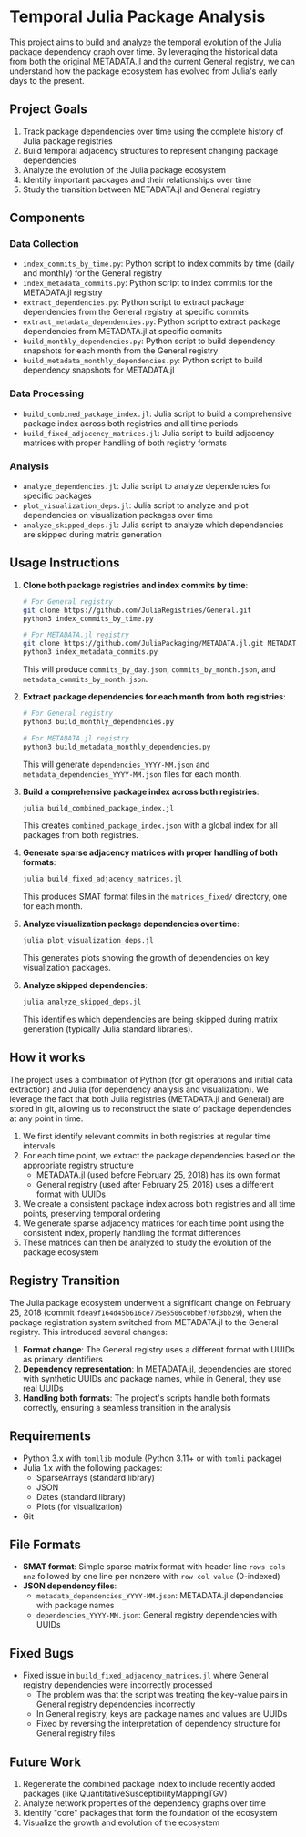 # Temporal Julia Package Analysis

This project aims to build and analyze the temporal evolution of the Julia package dependency graph over time. By leveraging the historical data from both the original METADATA.jl and the current General registry, we can understand how the package ecosystem has evolved from Julia's early days to the present.

## Project Goals

1. Track package dependencies over time using the complete history of Julia package registries
2. Build temporal adjacency structures to represent changing package dependencies
3. Analyze the evolution of the Julia package ecosystem
4. Identify important packages and their relationships over time
5. Study the transition between METADATA.jl and General registry

## Components

### Data Collection
- `index_commits_by_time.py`: Python script to index commits by time (daily and monthly) for the General registry
- `index_metadata_commits.py`: Python script to index commits for the METADATA.jl registry
- `extract_dependencies.py`: Python script to extract package dependencies from the General registry at specific commits
- `extract_metadata_dependencies.py`: Python script to extract package dependencies from METADATA.jl at specific commits
- `build_monthly_dependencies.py`: Python script to build dependency snapshots for each month from the General registry
- `build_metadata_monthly_dependencies.py`: Python script to build dependency snapshots for METADATA.jl

### Data Processing
- `build_combined_package_index.jl`: Julia script to build a comprehensive package index across both registries and all time periods
- `build_fixed_adjacency_matrices.jl`: Julia script to build adjacency matrices with proper handling of both registry formats

### Analysis
- `analyze_dependencies.jl`: Julia script to analyze dependencies for specific packages
- `plot_visualization_deps.jl`: Julia script to analyze and plot dependencies on visualization packages over time
- `analyze_skipped_deps.jl`: Julia script to analyze which dependencies are skipped during matrix generation

## Usage Instructions

1. **Clone both package registries and index commits by time**:
   ```bash
   # For General registry
   git clone https://github.com/JuliaRegistries/General.git
   python3 index_commits_by_time.py
   
   # For METADATA.jl registry
   git clone https://github.com/JuliaPackaging/METADATA.jl.git METADATA
   python3 index_metadata_commits.py
   ```
   This will produce `commits_by_day.json`, `commits_by_month.json`, and `metadata_commits_by_month.json`.

2. **Extract package dependencies for each month from both registries**:
   ```bash
   # For General registry
   python3 build_monthly_dependencies.py
   
   # For METADATA.jl registry
   python3 build_metadata_monthly_dependencies.py
   ```
   This will generate `dependencies_YYYY-MM.json` and `metadata_dependencies_YYYY-MM.json` files for each month.

3. **Build a comprehensive package index across both registries**:
   ```bash
   julia build_combined_package_index.jl
   ```
   This creates `combined_package_index.json` with a global index for all packages from both registries.

4. **Generate sparse adjacency matrices with proper handling of both formats**:
   ```bash
   julia build_fixed_adjacency_matrices.jl
   ```
   This produces SMAT format files in the `matrices_fixed/` directory, one for each month.

5. **Analyze visualization package dependencies over time**:
   ```bash
   julia plot_visualization_deps.jl
   ```
   This generates plots showing the growth of dependencies on key visualization packages.

6. **Analyze skipped dependencies**:
   ```bash
   julia analyze_skipped_deps.jl
   ```
   This identifies which dependencies are being skipped during matrix generation (typically Julia standard libraries).

## How it works

The project uses a combination of Python (for git operations and initial data extraction) and Julia (for dependency analysis and visualization). We leverage the fact that both Julia registries (METADATA.jl and General) are stored in git, allowing us to reconstruct the state of package dependencies at any point in time.

1. We first identify relevant commits in both registries at regular time intervals
2. For each time point, we extract the package dependencies based on the appropriate registry structure
   - METADATA.jl (used before February 25, 2018) has its own format
   - General registry (used after February 25, 2018) uses a different format with UUIDs
3. We create a consistent package index across both registries and all time points, preserving temporal ordering
4. We generate sparse adjacency matrices for each time point using the consistent index, properly handling the format differences
5. These matrices can then be analyzed to study the evolution of the package ecosystem

## Registry Transition

The Julia package ecosystem underwent a significant change on February 25, 2018 (commit `fdea9f164d45b616ce775e5506c0bbef70f3bb29`), when the package registration system switched from METADATA.jl to the General registry. This introduced several changes:

1. **Format change**: The General registry uses a different format with UUIDs as primary identifiers
2. **Dependency representation**: In METADATA.jl, dependencies are stored with synthetic UUIDs and package names, while in General, they use real UUIDs
3. **Handling both formats**: The project's scripts handle both formats correctly, ensuring a seamless transition in the analysis

## Requirements

- Python 3.x with `tomllib` module (Python 3.11+ or with `tomli` package)
- Julia 1.x with the following packages:
  - SparseArrays (standard library)
  - JSON
  - Dates (standard library)
  - Plots (for visualization)
- Git

## File Formats

- **SMAT format**: Simple sparse matrix format with header line `rows cols nnz` followed by one line per nonzero with `row col value` (0-indexed)
- **JSON dependency files**: 
  - `metadata_dependencies_YYYY-MM.json`: METADATA.jl dependencies with package names
  - `dependencies_YYYY-MM.json`: General registry dependencies with UUIDs

## Fixed Bugs

- Fixed issue in `build_fixed_adjacency_matrices.jl` where General registry dependencies were incorrectly processed
  - The problem was that the script was treating the key-value pairs in General registry dependencies incorrectly
  - In General registry, keys are package names and values are UUIDs
  - Fixed by reversing the interpretation of dependency structure for General registry files

## Future Work

1. Regenerate the combined package index to include recently added packages (like QuantitativeSusceptibilityMappingTGV)
2. Analyze network properties of the dependency graphs over time
3. Identify "core" packages that form the foundation of the ecosystem
4. Visualize the growth and evolution of the ecosystem